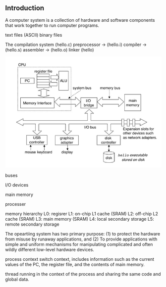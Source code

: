 ## Introduction

A computer system is a collection of hardware and software components that work together to run computer programs.

text files (ASCII)
binary files

The compilation system
(hello.c) preprocessor → (hello.i) compiler → (hello.s) assembler → (hello.o) linker (hello)

[![hardware](./1.jpg)](./1.jpg)

buses

I/O devices

main memory

processer


memory hierarchy
L0: regisrer
L1: on-chip L1 cache (SRAM)
L2: off-chip L2 cache (SRAM)
L3: main memory (SRAM)
L4: local secondary storage
L5: remote secondary storage

The opeartiing system has two primary purpose: (1) to protect the hardware from misuse by runaway applications, and (2) To provide applications with simple and uniform mechanisms for manipulating complicated and often wildly different low-level hardware devices.


process
context switch
context, includes information such as the current values of the PC, the register file, and the contents of main memory.

thread
running in the context of the process and sharing the same code and global data.
